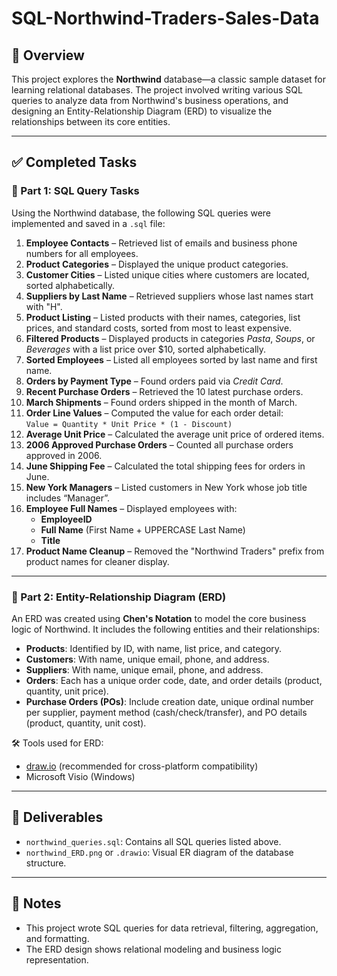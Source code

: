 # SQL-Northwind-Traders-Sales-Data

## 📘 Overview

This project explores the **Northwind** database—a classic sample dataset for learning relational databases. The project involved writing various SQL queries to analyze data from Northwind's business operations, and designing an Entity-Relationship Diagram (ERD) to visualize the relationships between its core entities.

---

## ✅ Completed Tasks

### 📂 Part 1: SQL Query Tasks

Using the Northwind database, the following SQL queries were implemented and saved in a `.sql` file:

1. **Employee Contacts** – Retrieved list of emails and business phone numbers for all employees.
2. **Product Categories** – Displayed the unique product categories.
3. **Customer Cities** – Listed unique cities where customers are located, sorted alphabetically.
4. **Suppliers by Last Name** – Retrieved suppliers whose last names start with "H".
5. **Product Listing** – Listed products with their names, categories, list prices, and standard costs, sorted from most to least expensive.
6. **Filtered Products** – Displayed products in categories *Pasta*, *Soups*, or *Beverages* with a list price over $10, sorted alphabetically.
7. **Sorted Employees** – Listed all employees sorted by last name and first name.
8. **Orders by Payment Type** – Found orders paid via *Credit Card*.
9. **Recent Purchase Orders** – Retrieved the 10 latest purchase orders.
10. **March Shipments** – Found orders shipped in the month of March.
11. **Order Line Values** – Computed the value for each order detail:  
    `Value = Quantity * Unit Price * (1 - Discount)`
12. **Average Unit Price** – Calculated the average unit price of ordered items.
13. **2006 Approved Purchase Orders** – Counted all purchase orders approved in 2006.
14. **June Shipping Fee** – Calculated the total shipping fees for orders in June.
15. **New York Managers** – Listed customers in New York whose job title includes “Manager”.
16. **Employee Full Names** – Displayed employees with:
    - **EmployeeID**
    - **Full Name** (First Name + UPPERCASE Last Name)
    - **Title**
17. **Product Name Cleanup** – Removed the "Northwind Traders" prefix from product names for cleaner display.

---

### 🧩 Part 2: Entity-Relationship Diagram (ERD)

An ERD was created using **Chen's Notation** to model the core business logic of Northwind. It includes the following entities and their relationships:

- **Products**: Identified by ID, with name, list price, and category.
- **Customers**: With name, unique email, phone, and address.
- **Suppliers**: With name, unique email, phone, and address.
- **Orders**: Each has a unique order code, date, and order details (product, quantity, unit price).
- **Purchase Orders (POs)**: Include creation date, unique ordinal number per supplier, payment method (cash/check/transfer), and PO details (product, quantity, unit cost).

🛠 Tools used for ERD:
- [draw.io](https://draw.io) (recommended for cross-platform compatibility)
- Microsoft Visio (Windows)

---

## 📁 Deliverables

- `northwind_queries.sql`: Contains all SQL queries listed above.
- `northwind_ERD.png` or `.drawio`: Visual ER diagram of the database structure.

---

## 📌 Notes

- This project wrote SQL queries for data retrieval, filtering, aggregation, and formatting.
- The ERD design shows relational modeling and business logic representation.

